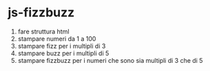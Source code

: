 # js-fizzbuzz

1. fare struttura html
2. stampare numeri da 1 a 100
3. stampare fizz per i multipli di 3
4. stampare buzz per i multipli di 5
5. stampare fizzbuzz per i numeri che sono sia multipli di 3 che di 5